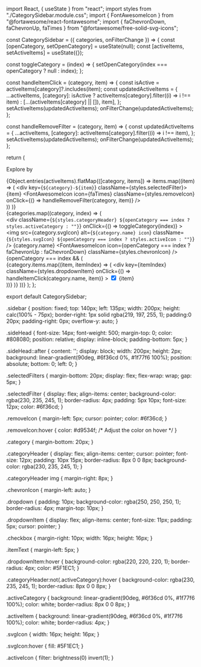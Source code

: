 import React, { useState } from "react";
import styles from "./CategorySidebar.module.css";
import { FontAwesomeIcon } from "@fortawesome/react-fontawesome";
import { faChevronDown, faChevronUp, faTimes } from "@fortawesome/free-solid-svg-icons";

const CategorySidebar = ({ categories, onFilterChange }) => {
  const [openCategory, setOpenCategory] = useState(null);
  const [activeItems, setActiveItems] = useState({});

  const toggleCategory = (index) => {
    setOpenCategory(index === openCategory ? null : index);
  };

  const handleItemClick = (category, item) => {
    const isActive = activeItems[category]?.includes(item);
    const updatedActiveItems = {
      ...activeItems,
      [category]: isActive
        ? activeItems[category].filter((i) => i !== item)
        : [...(activeItems[category] || []), item],
    };
    setActiveItems(updatedActiveItems);
    onFilterChange(updatedActiveItems);
  };

  const handleRemoveFilter = (category, item) => {
    const updatedActiveItems = {
      ...activeItems,
      [category]: activeItems[category].filter((i) => i !== item),
    };
    setActiveItems(updatedActiveItems);
    onFilterChange(updatedActiveItems);
  };

  return (
    <div className={styles.sidebar}>
      <p className={styles.sideHead}>Explore by</p>
      <div className={styles.selectedFilters}>
        {Object.entries(activeItems).flatMap(([category, items]) =>
          items.map((item) => (
            <div key={`${category}-${item}`} className={styles.selectedFilter}>
              <span>{item}</span>
              <FontAwesomeIcon
                icon={faTimes}
                className={styles.removeIcon}
                onClick={() => handleRemoveFilter(category, item)}
              />
            </div>
          ))
        )}
      </div>
      {categories.map((category, index) => (
        <div key={index} className={styles.category}>
          <div
            className={`${styles.categoryHeader} ${openCategory === index ? styles.activeCategory : ""}`}
            onClick={() => toggleCategory(index)}
          >
            <img
              src={category.svgIcon}
              alt={`${category.name} icon`}
              className={`${styles.svgIcon} ${openCategory === index ? styles.activeIcon : ""}`}
            />
            {category.name}
            <FontAwesomeIcon
              icon={openCategory === index ? faChevronUp : faChevronDown}
              className={styles.chevronIcon}
            />
          </div>
          {openCategory === index && (
            <div className={styles.dropdown}>
              {category.items.map((item, itemIndex) => (
                <div
                  key={itemIndex}
                  className={styles.dropdownItem}
                  onClick={() => handleItemClick(category.name, item)}
                >
                  <input
                    type="checkbox"
                    checked={activeItems[category.name]?.includes(item)}
                    readOnly
                    className={styles.checkbox}
                  />
                  <span className={styles.itemText}>{item}</span>
                </div>
              ))}
            </div>
          )}
        </div>
      ))}
    </div>
  );
};

export default CategorySidebar;

.sidebar {
  position: fixed;
  top: 140px;
  left: 135px;
  width: 200px;
  height: calc(100% - 75px);
  border-right: 1px solid rgba(219, 197, 255, 1);
  padding:0 20px;
  padding-right: 0px;
  overflow-y: auto;
}

.sideHead {
  font-size: 14px;
  font-weight: 500;
  margin-top: 0;
  color: #808080;
  position: relative;
  display: inline-block;
  padding-bottom: 5px;
}

.sideHead::after {
  content: '';
  display: block;
  width: 200px;
  height: 2px;
  background: linear-gradient(90deg, #6f36cd 0%, #1f77f6 100%);
  position: absolute;
  bottom: 0;
  left: 0;
}

.selectedFilters {
  margin-bottom: 20px;
  display: flex;
  flex-wrap: wrap;
  gap: 5px;
}

.selectedFilter {
  display: flex;
  align-items: center;
  background-color: rgba(230, 235, 245, 1);
  border-radius: 4px;
  padding: 5px 10px;
  font-size: 12px;
  color: #6f36cd;
}

.removeIcon {
  margin-left: 5px;
  cursor: pointer;
  color: #6f36cd;
}

.removeIcon:hover {
  color: #d9534f; /* Adjust the color on hover */
}

.category {
  margin-bottom: 20px;
}

.categoryHeader {
  display: flex;
  align-items: center;
  cursor: pointer;
  font-size: 12px;
  padding: 10px 15px;
  border-radius: 8px 0 0 8px;
  background-color: rgba(230, 235, 245, 1);
}

.categoryHeader img {
  margin-right: 8px;
}

.chevronIcon {
  margin-left: auto;
}

.dropdown {
  padding: 10px;
  background-color: rgba(250, 250, 250, 1);
  border-radius: 4px;
  margin-top: 10px;
}

.dropdownItem {
  display: flex;
  align-items: center;
  font-size: 11px;
  padding: 5px;
  cursor: pointer;
}

.checkbox {
  margin-right: 10px;
  width: 16px;
  height: 16px;
}

.itemText {
  margin-left: 5px;
}

.dropdownItem:hover {
  background-color: rgba(220, 220, 220, 1);
  border-radius: 4px;
  color: #5F1EC1;
}

.categoryHeader:not(.activeCategory):hover {
  background-color: rgba(230, 235, 245, 1);
  border-radius: 8px 0 0 8px;
}

.activeCategory {
  background: linear-gradient(90deg, #6f36cd 0%, #1f77f6 100%);
  color: white;
  border-radius: 8px 0 0 8px;
}

.activeItem {
  background: linear-gradient(90deg, #6f36cd 0%, #1f77f6 100%);
  color: white;
  border-radius: 4px;
}

.svgIcon {
  width: 16px;
  height: 16px;
}

.svgIcon:hover {
  fill: #5F1EC1;
}

.activeIcon {
  filter: brightness(0) invert(1);
}
